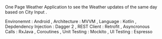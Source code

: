 One Page Weather Application to see the Weather updates of the same day based on City Input .

Environemnt : Android , Architecture : MVVM , Language : Kotlin , Depdendency Injection : Dagger 2 , REST Client : Retrofit , Asyncronous Calls : RxJava , Coroutines , Unit Testing : Mockito , UI Testing : Espresso 
